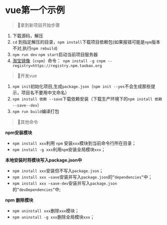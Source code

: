 # vue第一个示例

>  🍿拿到新项目开始步骤

1. 下载源码，解压
2. `cd` 到指定解压的目录，`npm install`下载项目依赖包(如果报错可能是`npm`版本不对,执行`npm rebuild`)
3. `npm run dev` `npm start`启动当前项目服务器
4. [淘宝镜像](http://npm.taobao.org/)（`cnpm`）命令：` npm install -g cnpm --registry=https://registry.npm.taobao.org`



>  🍿开发vue

1. `npm init`初始化项目,生成`package.json`（`npm init --yes`不会生成那些提示，项目名不要用中文命名）
2. `npm install 依赖 --save`下载依赖安装（下载生产环境下的`npm install 依赖 --save--dev`）
3. `npm run build`编译打包



> 🍿其他命令

**npm安装模块**

- `npm install xxx`利用 `npm` 安装`xxx`模块到当前命令行所在目录；
- `npm install -g xxx`利用`npm`安装全局模块`xxx`；



**本地安装时将模块写入package.json中**

- `npm install xxx`安装但不写入`package.json`；
- `npm install xxx –save`安装并写入`package.json`的`”dependencies”`中；
- `npm install xxx –save-dev`安装并写入`package.json`的`”devDependencies”`中;



**npm 删除模块**

* `npm uninstall xxx`删除`xxx`模块； 
* `npm uninstall -g xxx`删除全局模块`xxx`；

